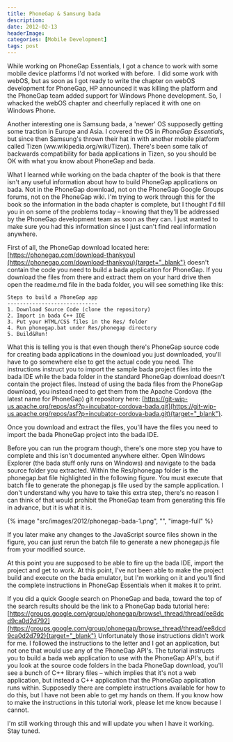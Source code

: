 ```yaml
---
title: PhoneGap & Samsung bada
description: 
date: 2012-02-13
headerImage: 
categories: [Mobile Development]
tags: post
---
```


While working on PhoneGap Essentials, I got a chance to work with some mobile device platforms I'd not worked with before.  I did some work with webOS, but as soon as I got ready to write the chapter on webOS development for PhoneGap, HP announced it was killing the platform and the PhoneGap team added support for Windows Phone development. So, I whacked the webOS chapter and cheerfully replaced it with one on Windows Phone.

Another interesting one is Samsung bada, a 'newer' OS supposedly getting some traction in Europe and Asia. I covered the OS in *PhoneGap Essentials*, but since then Samsung's thrown their hat in with another mobile platform called Tizen (ww.wikipedia.org/wiki/Tizen). There's been some talk of backwards compatibility for bada applications in Tizen, so you should be OK with what you know about PhoneGap and bada.

What I learned while working on the bada chapter of the book is that there isn't any useful information about how to build PhoneGap applications on bada. Not in the PhoneGap download, not on the PhoneGap Google Groups forums, not on the PhoneGap wiki. I'm trying to work through this for the book so the information in the bada chapter is complete, but I thought I'd fill you in on some of the problems today – knowing that they'll be addressed by the PhoneGap development team as soon as they can. I just wanted to make sure you had this information since I just can't find real information anywhere.

First of all, the PhoneGap download located here: [https://phonegap.com/download-thankyou](https://phonegap.com/download-thankyou){target="_blank"} doesn't contain the code you need to build a bada application for PhoneGap. If you download the files from there and extract them on your hard drive then open the readme.md file in the bada folder, you will see something like this:

```text
Steps to build a PhoneGap app  
-----------------------------  
1. Download Source Code (clone the repository)  
2. Import in bada C++ IDE  
3. Put your HTML/CSS files in the Res/ folder  
4. Run phonegap.bat under Res/phonegap directory  
5. Build&Run!
```

What this is telling you is that even though there's PhoneGap source code for creating bada applications in the download you just downloaded, you'll have to go somewhere else to get the actual code you need. The instructions instruct you to import the sample bada project files into the bada IDE while the bada folder in the standard PhoneGap download doesn't contain the project files. Instead of using the bada files from the PhoneGap download, you instead need to get them from the Apache Cordova (the latest name for PhoneGap) git repository here: [https://git-wip-us.apache.org/repos/asf?p=incubator-cordova-bada.git](https://git-wip-us.apache.org/repos/asf?p=incubator-cordova-bada.git){target="_blank"}.

Once you download and extract the files, you'll have the files you need to import the bada PhoneGap project into the bada IDE.

Before you can run the program though, there's one more step you have to complete and this isn't documented anywhere either. Open Windows Explorer (the bada stuff only runs on Windows) and navigate to the bada source folder you extracted. Within the Res/phonegap folder is the phonegap.bat file highlighted in the following figure. You must execute that batch file to generate the phonegap.js file used by the sample application. I don't understand why you have to take this extra step, there's no reason I can think of that would prohibit the PhoneGap team from generating this file in advance, but it is what it is.

{% image "src/images/2012/phonegap-bada-1.png", "", "image-full" %}

If you later make any changes to the JavaScript source files shown in the figure, you can just rerun the batch file to generate a new phonegap.js file from your modified source.

At this point you are supposed to be able to fire up the bada IDE, import the project and get to work. At this point, I've not been able to make the project build and execute on the bada emulator, but I'm working on it and you'll find the complete instructions in PhoneGap Essentials when it makes it to print.

If you did a quick Google search on PhoneGap and bada, toward the top of the search results should be the link to a PhoneGap bada tutorial here: [https://groups.google.com/group/phonegap/browse\_thread/thread/ee8dcd9ca0d2d792](https://groups.google.com/group/phonegap/browse_thread/thread/ee8dcd9ca0d2d792){target="_blank"} Unfortunately those instructions didn't work for me. I followed the instructions to the letter and I got an application, but not one that would use any of the PhoneGap API's. The tutorial instructs you to build a bada web application to use with the PhoneGap API's, but if you look at the source code folders in the bada PhoneGap download, you'll see a bunch of C++ library files – which implies that it's not a web application, but instead a C++ application that the PhoneGap application runs within. Supposedly there are complete instructions available for how to do this, but I have not been able to get my hands on them. If you know how to make the instructions in this tutorial work, please let me know because I cannot.

I'm still working through this and will update you when I have it working. Stay tuned.